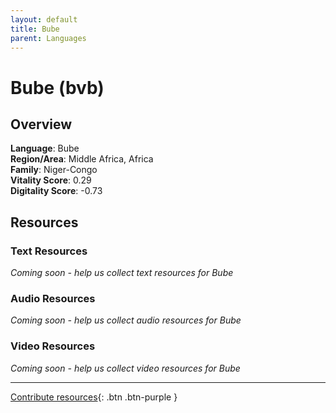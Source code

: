 ```yaml
---
layout: default
title: Bube
parent: Languages
---
```


# Bube (bvb)

## Overview

**Language**: Bube  
**Region/Area**: Middle Africa, Africa  
**Family**: Niger-Congo  
**Vitality Score**: 0.29  
**Digitality Score**: -0.73  

## Resources

### Text Resources
*Coming soon - help us collect text resources for Bube*

### Audio Resources
*Coming soon - help us collect audio resources for Bube*

### Video Resources
*Coming soon - help us collect video resources for Bube*

---

[Contribute resources](https://fairtrain.github.io/){: .btn .btn-purple }
